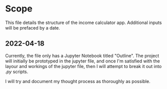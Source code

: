 # Scope

This file details the structure of the income calculator app. Additional inputs will be prefaced by a date.

## 2022-04-18

Currently, the file only has a Jupyter Notebook titled "Outline". The project will initially be prototyped in the jupyter file, and once I'm satisfied with the layour and workings of the jupyter file, then I will attempt to break it out into *.py* scripts.

I will try and document my thought process as thoroughly as possible.